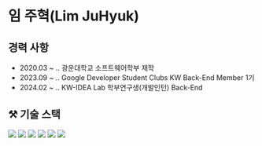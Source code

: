 # 임 주혁(Lim JuHyuk) 

## 경력 사항
* 2020.03 ~ .. 광운대학교 소프트웨어학부 재학
* 2023.09 ~ .. Google Developer Student Clubs KW Back-End Member 1기
* 2024.02 ~ .. KW-IDEA Lab 학부연구생(개발인턴) Back-End

## ⚒ 기술 스택
<img src="https://img.shields.io/badge/Java-007396?style=flat-square&logo=java&logoColor=white"/> <img src="https://img.shields.io/badge/C++-00599C?style=flat-square&logo=cplusplus&logoColor=white"/> <img src="https://img.shields.io/badge/Spring Boot-6DB33F?style=flat-square&logo=springboot&logoColor=white"/> <img src="https://img.shields.io/badge/MariaDB-003545?style=flat-square&logo=mariadb&logoColor=white"/> <img src="https://img.shields.io/badge/MySQL-4479A1?style=flat-square&logo=mysql&logoColor=white"/> 
 <img src="https://img.shields.io/badge/Intellij Idea-000000?style=flat-square&logo=intellijidea&logoColor=white"/>
